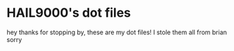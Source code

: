 # HAIL9000's dot files

hey thanks for stopping by, these are my dot files! I stole them all from brian sorry
